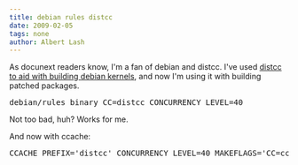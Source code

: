 ```yaml
---
title: debian rules distcc
date: 2009-02-05
tags: none
author: Albert Lash
---
```

As docunext readers know, I'm a fan of debian and distcc. I've used <a href="http://www.docunext.com/2007/10/11/more-distcc-and-ccache-notes/">distcc to aid with building debian kernels</a>, and now I'm using it with building patched packages.

<pre>
debian/rules binary CC=distcc CONCURRENCY_LEVEL=40</pre>

Not too bad, huh? Works for me.

And now with ccache:

<pre>
CCACHE_PREFIX='distcc' CONCURRENCY_LEVEL=40 MAKEFLAGS='CC=ccache\ gcc-4.1' make-kpkg --revision=2.6.26-13 --bzimage kernel_image</pre>

